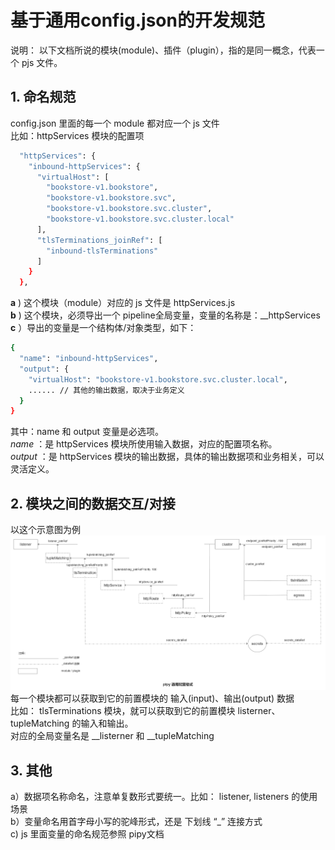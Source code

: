 # 基于通用config.json的开发规范  
说明：
以下文档所说的模块(module)、插件（plugin），指的是同一概念，代表一个 pjs 文件。  
## 1. 命名规范  
config.json 里面的每一个 module 都对应一个 js 文件  
比如：httpServices 模块的配置项  
```bash
  "httpServices": {
    "inbound-httpServices": {
      "virtualHost": [
        "bookstore-v1.bookstore",
        "bookstore-v1.bookstore.svc",
        "bookstore-v1.bookstore.svc.cluster",
        "bookstore-v1.bookstore.svc.cluster.local"
      ],
      "tlsTerminations_joinRef": [
        "inbound-tlsTerminations"
      ]
    }
  },
```
**a** ) 这个模块（module）对应的 js 文件是 httpServices.js  
**b** ) 这个模块，必须导出一个 pipeline全局变量，变量的名称是：\_\_httpServices  
**c** ）导出的变量是一个结构体/对象类型，如下：  
```bash
{
  "name": "inbound-httpServices",
  "output": {
    "virtualHost": "bookstore-v1.bookstore.svc.cluster.local",
    ...... // 其他的输出数据，取决于业务定义 
  }
}
```
其中：name 和 output 变量是必选项。  
*name* ：是 httpServices 模块所使用输入数据，对应的配置项名称。  
*output* ：是 httpServices 模块的输出数据，具体的输出数据项和业务相关，可以灵活定义。  

## 2. 模块之间的数据交互/对接  
以这个示意图为例   
![pipy-config](https://raw.githubusercontent.com/wanpf/pipy-config-format/main/pipy-config-format.png)  
每一个模块都可以获取到它的前置模块的 输入(input)、输出(output) 数据  
比如： tlsTerminations 模块，就可以获取到它的前置模块 listerner、tupleMatching 的输入和输出。  
对应的全局变量名是 \_\_listerner 和 \_\_tupleMatching 

## 3. 其他  
a）数据项名称命名，注意单复数形式要统一。比如： listener, listeners 的使用场景   
b）变量命名用首字母小写的驼峰形式，还是 下划线 “\_” 连接方式  
c)  js 里面变量的命名规范参照 pipy文档  
